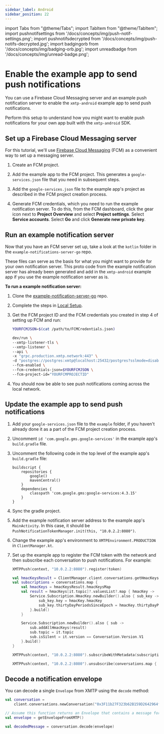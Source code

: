 ```yaml
---
sidebar_label: Android
sidebar_position: 22
---
```


import Tabs from "@theme/Tabs";
import TabItem from "@theme/TabItem";
import pushnotifsettings from '/docs/concepts/img/push-notif-settings.png';
import pushnotifsdecrypted from '/docs/concepts/img/push-notifs-decrypted.jpg';
import badgingorb from '/docs/concepts/img/badging-orb.jpg';
import unreadbadge from '/docs/concepts/img/unread-badge.png';

# Enable the example app to send push notifications

You can use a Firebase Cloud Messaging server and an example push notification server to enable the `xmtp-android` example app to send push notifications.

Perform this setup to understand how you might want to enable push notifications for your own app built with the `xmtp-android` SDK.

## Set up a Firebase Cloud Messaging server

For this tutorial, we'll use [Firebase Cloud Messaging](https://console.firebase.google.com/) (FCM) as a convenient way to set up a messaging server.

1. Create an FCM project.

2. Add the example app to the FCM project. This generates a `google-services.json` file that you need in subsequent steps.

3. Add the `google-services.json` file to the example app's project as described in the FCM project creation process.

4. Generate FCM credentials, which you need to run the example notification server. To do this, from the FCM dashboard, click the gear icon next to **Project Overview** and select **Project settings**. Select **Service accounts**. Select **Go** and click **Generate new private key**.

## Run an example notification server

Now that you have an FCM server set up, take a look at the `kotlin` folder in the `example-notifications-server-go` repo.

These files can serve as the basis for what you might want to provide for your own notification server. This proto code from the example notification server has already been generated and add in the `xmtp-android` example app if you use the example notification server as is.

**To run a example notification server:**

1. Clone the [example-notification-server-go](https://github.com/xmtp/example-notification-server-go) repo.

2. Complete the steps in [Local Setup](https://github.com/xmtp/example-notification-server-go/blob/np/export-kotlin-proto-code/README.md#local-setup).

3. Get the FCM project ID and the FCM credentials you created in step 4 of setting up FCM and run:

   ```bash
   YOURFCMJSON=$(cat /path/to/FCMCredentials.json)
   ```

   ```bash
   dev/run \
   --xmtp-listener-tls \
   --xmtp-listener \
   --api \
   -x "grpc.production.xmtp.network:443" \
   -d "postgres://postgres:xmtp@localhost:25432/postgres?sslmode=disable" \
   --fcm-enabled \
   --fcm-credentials-json=$YOURFCMJSON \
   --fcm-project-id="YOURFCMPROJECTID"
   ```

4. You should now be able to see push notifications coming across the local network.

## Update the example app to send push notifications

1. Add your `google-services.json` file to the `example` folder, if you haven't already done it as a part of the FCM project creation process.

2. Uncomment `id 'com.google.gms.google-services'` in the example app's `build.gradle` file.

3. Uncomment the following code in the top level of the example app's `build.gradle` file:

   ```
   buildscript {
       repositories {
           google()
           mavenCentral()
       }
       dependencies {
           classpath 'com.google.gms:google-services:4.3.15'
       }
   }
   ```

4. Sync the gradle project.

5. Add the example notification server address to the example app's `MainActivity`. In this case, it should be `PushNotificationTokenManager.init(this, "10.0.2.2:8080")`.

6. Change the example app's environment to `XMTPEnvironment.PRODUCTION` in `ClientManager.kt`.

7. Set up the example app to register the FCM token with the network and then subscribe each conversation to push notifications. For example:

   ```kotlin
   XMTPPush(context, "10.0.2.2:8080").register(token)
   ```

   ```kotlin
   val hmacKeysResult = ClientManager.client.conversations.getHmacKeys()
   val subscriptions = conversations.map {
       val hmacKeys = hmacKeysResult.hmacKeysMap
       val result = hmacKeys[it.topic]?.valuesList?.map { hmacKey ->
           Service.Subscription.HmacKey.newBuilder().also { sub_key ->
               sub_key.key = hmacKey.hmacKey
               sub_key.thirtyDayPeriodsSinceEpoch = hmacKey.thirtyDayPeriodsSinceEpoch
           }.build()
       }

       Service.Subscription.newBuilder().also { sub ->
           sub.addAllHmacKeys(result)
           sub.topic = it.topic
           sub.isSilent = it.version == Conversation.Version.V1
       }.build()
   }

   XMTPPush(context, "10.0.2.2:8080").subscribeWithMetadata(subscriptions)
   ```

   ```kotlin
   XMTPPush(context, "10.0.2.2:8080").unsubscribe(conversations.map { it.topic })
   ```

## Decode a notification envelope

You can decode a single `Envelope` from XMTP using the `decode` method:

```kotlin
val conversation =
    client.conversations.newConversation("0x3F11b27F323b62B159D2642964fa27C46C841897")

// Assume this function returns an Envelope that contains a message for the above conversation
val envelope = getEnvelopeFromXMTP()

val decodedMessage = conversation.decode(envelope)
```
